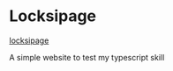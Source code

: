 # Locksipage
[locksipage](https://locksipage.netlify.app/)

A simple website to test my typescript skill

